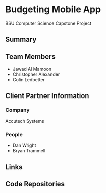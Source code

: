 # Budgeting Mobile App
BSU Computer Science Capstone Project

## Summary

## Team Members
* Jawad Al Mamoon
* Christopher Alexander
* Colin Ledbetter

## Client Partner Information

### Company
Accutech Systems

### People
* Dan Wright
* Bryan Trammell

## Links

## Code Repositories
